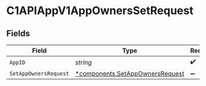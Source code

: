 # C1APIAppV1AppOwnersSetRequest


## Fields

| Field                                                                             | Type                                                                              | Required                                                                          | Description                                                                       |
| --------------------------------------------------------------------------------- | --------------------------------------------------------------------------------- | --------------------------------------------------------------------------------- | --------------------------------------------------------------------------------- |
| `AppID`                                                                           | *string*                                                                          | :heavy_check_mark:                                                                | N/A                                                                               |
| `SetAppOwnersRequest`                                                             | [*components.SetAppOwnersRequest](../../models/components/setappownersrequest.md) | :heavy_minus_sign:                                                                | N/A                                                                               |